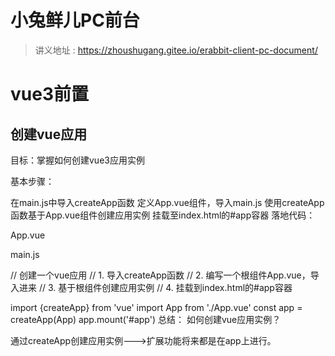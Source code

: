 # 小兔鲜儿PC前台
> 讲义地址 : https://zhoushugang.gitee.io/erabbit-client-pc-document/

# vue3前置
## 创建vue应用
目标：掌握如何创建vue3应用实例

基本步骤：

在main.js中导入createApp函数
定义App.vue组件，导入main.js
使用createApp函数基于App.vue组件创建应用实例
挂载至index.html的#app容器
落地代码：

App.vue

<template>
  <div class="container">
    我是根组件
  </div>
</template>
<script>
export default {
  name: 'App'
}
</script>

main.js

// 创建一个vue应用
// 1. 导入createApp函数
// 2. 编写一个根组件App.vue，导入进来
// 3. 基于根组件创建应用实例
// 4. 挂载到index.html的#app容器

import {createApp} from 'vue'
import App from './App.vue'
const app = createApp(App)
app.mount('#app')
总结： 如何创建vue应用实例？

通过createApp创建应用实例--->扩展功能将来都是在app上进行。